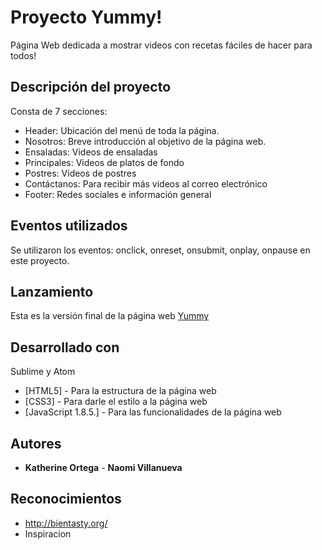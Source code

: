 # Proyecto Yummy!

Página Web dedicada a mostrar videos con recetas fáciles de hacer para todos!

## Descripción del proyecto

Consta de 7 secciones:

* Header: Ubicación del menú de toda la página.
* Nosotros: Breve introducción al objetivo de la página web.
* Ensaladas: Videos de ensaladas
* Principales: Videos de platos de fondo
* Postres: Videos de postres
* Contáctanos: Para recibir más videos al correo electrónico
* Footer: Redes sociales e información general

## Eventos utilizados

Se utilizaron los eventos: onclick, onreset, onsubmit, onplay, onpause en este proyecto.

## Lanzamiento 

Esta es la versión final de la página web <a href="https://naovillaj.github.io/Yummy/">Yummy</a> 

## Desarrollado con

Sublime y Atom

* [HTML5] - Para la estructura de la página web
* [CSS3] - Para darle el estilo a la página web
* [JavaScript 1.8.5.] - Para las funcionalidades de la página web

## Autores

* **Katherine Ortega** - **Naomi Villanueva** 

## Reconocimientos

* http://bientasty.org/
* Inspiracion
